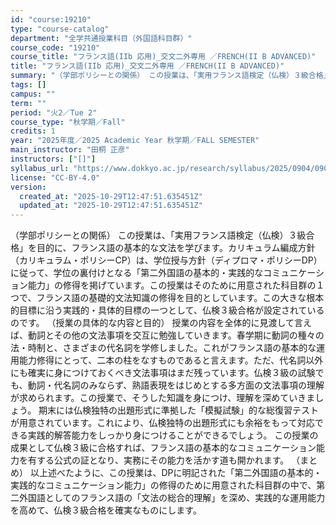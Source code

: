 ```yaml
---
id: "course:19210"
type: "course-catalog"
department: "全学共通授業科目（外国語科目群）"
course_code: "19210"
course_title: "フランス語(IIb 応用)_交文二外専用 ／FRENCH(II B ADVANCED)"
title: "フランス語(IIb 応用)_交文二外専用 ／FRENCH(II B ADVANCED)"
summary: "（学部ポリシーとの関係） この授業は、「実用フランス語検定（仏検）３級合格」を目的に、フランス語の基本的な文法を学びます。カリキュラム編成方針（カリキュラム・ポリシーCP）は、学位授与方針（ディプロマ・ポリシーDP）に従って、学位の裏付けと…"
tags: []
campus: ""
term: ""
period: "火2／Tue 2"
course_type: "秋学期／Fall"
credits: 1
year: "2025年度／2025 Academic Year 秋学期／FALL SEMESTER"
main_instructor: "田桐 正彦"
instructors: ["[]"]
syllabus_url: "https://www.dokkyo.ac.jp/research/syllabus/2025/0904/0904_19210_ja_JP.html"
license: "CC-BY-4.0"
version:
  created_at: "2025-10-29T12:47:51.635451Z"
  updated_at: "2025-10-29T12:47:51.635451Z"
---
```

（学部ポリシーとの関係） この授業は、「実用フランス語検定（仏検）３級合格」を目的に、フランス語の基本的な文法を学びます。カリキュラム編成方針（カリキュラム・ポリシーCP）は、学位授与方針（ディプロマ・ポリシーDP）に従って、学位の裏付けとなる「第二外国語の基本的・実践的なコミュニケーション能力」の修得を掲げています。この授業はそのために用意された科目群の１つで、フランス語の基礎的文法知識の修得を目的としています。この大きな根本的目標に沿う実践的・具体的目標の一つとして、仏検３級合格が設定されているのです。 （授業の具体的な内容と目的） 授業の内容を全体的に見渡して言えば、動詞とその他の文法事項を交互に勉強していきます。春学期に動詞の種々の法・時制と、さまざまの代名詞を学修しました。これがフランス語の基本的な運用能力修得にとって、二本の柱をなすものであると言えます。ただ、代名詞以外にも確実に身につけておくべき文法事項はまだ残っています。仏検３級の試験でも、動詞・代名詞のみならず、熟語表現をはじめとする多方面の文法事項の理解が求められます。この授業で、そうした知識を身につけ、理解を深めていきましょう。 期末には仏検独特の出題形式に準拠した「模擬試験」的な総復習テストが用意されています。これにより、仏検独特の出題形式にも余裕をもって対応できる実践的解答能力をしっかり身につけることができるでしょう。 この授業の成果として仏検３級に合格すれば、フランス語の基本的なコミュニケーション能力を有する公式の証となり、実務にその能力を活かす道も開かれます。 （まとめ） 以上述べたように、この授業は、DPに明記された「第二外国語の基本的・実践的なコミュニケーション能力」の修得のために用意された科目群の中で、第二外国語としてのフランス語の「文法の総合的理解」を深め、実践的な運用能力を高めて、仏検３級合格を確実なものにします。
